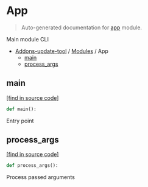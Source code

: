 # App

> Auto-generated documentation for [app](blob/master/app.py) module.

Main module CLI

- [Addons-update-tool](README.md#addons-update-tool) / [Modules](MODULES.md#addons-update-tool-modules) / App
    - [main](#main)
    - [process_args](#process_args)

## main

[[find in source code]](blob/master/app.py#L83)

```python
def main():
```

Entry point

## process_args

[[find in source code]](blob/master/app.py#L47)

```python
def process_args():
```

Process passed arguments
